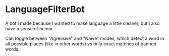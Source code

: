 # LanguageFilterBot

A bot I made because I wanted to make language a little cleaner, but I also have a sense of humor.

Can toggle between "Agressive" and "Naive" modes, which detect a word in all possible places (like in other words) vs only exact matches of banned words.
